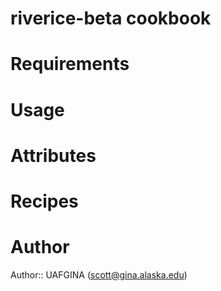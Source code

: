 # riverice-beta cookbook

# Requirements

# Usage

# Attributes

# Recipes

# Author

Author:: UAFGINA (<scott@gina.alaska.edu>)
